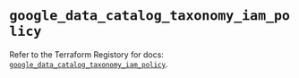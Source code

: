 # `google_data_catalog_taxonomy_iam_policy`

Refer to the Terraform Registory for docs: [`google_data_catalog_taxonomy_iam_policy`](https://www.terraform.io/docs/providers/google/r/data_catalog_taxonomy_iam_policy).
